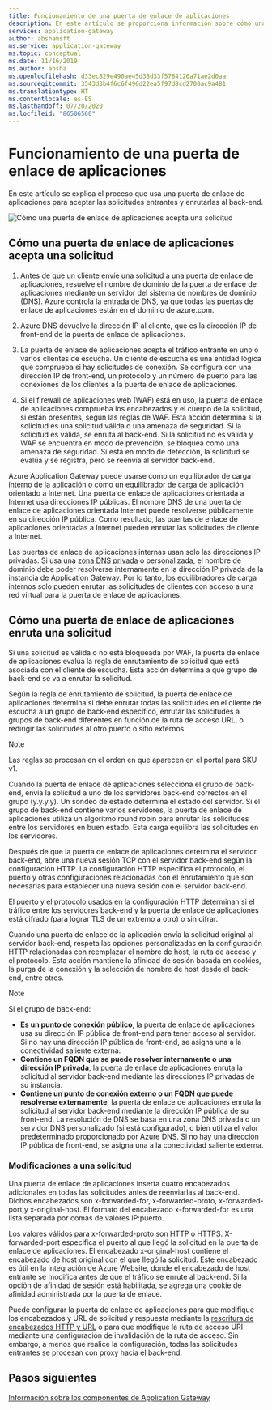 ```yaml
---
title: Funcionamiento de una puerta de enlace de aplicaciones
description: En este artículo se proporciona información sobre cómo una puerta de enlace de aplicaciones para acepta las solicitudes entrantes y las enruta al back-end.
services: application-gateway
author: abshamsft
ms.service: application-gateway
ms.topic: conceptual
ms.date: 11/16/2019
ms.author: absha
ms.openlocfilehash: d33ec829e490ae45d38d33f5784126a71ae2d0aa
ms.sourcegitcommit: 3543d3b4f6c6f496d22ea5f97d8cd2700ac9a481
ms.translationtype: HT
ms.contentlocale: es-ES
ms.lasthandoff: 07/20/2020
ms.locfileid: "86506560"
---
```

# <a name="how-an-application-gateway-works"></a>Funcionamiento de una puerta de enlace de aplicaciones

En este artículo se explica el proceso que usa una puerta de enlace de aplicaciones para aceptar las solicitudes entrantes y enrutarlas al back-end.

![Cómo una puerta de enlace de aplicaciones acepta una solicitud](./media/how-application-gateway-works/how-application-gateway-works.png)

## <a name="how-an-application-gateway-accepts-a-request"></a>Cómo una puerta de enlace de aplicaciones acepta una solicitud

1. Antes de que un cliente envíe una solicitud a una puerta de enlace de aplicaciones, resuelve el nombre de dominio de la puerta de enlace de aplicaciones mediante un servidor del sistema de nombres de dominio (DNS). Azure controla la entrada de DNS, ya que todas las puertas de enlace de aplicaciones están en el dominio de azure.com.

2. Azure DNS devuelve la dirección IP al cliente, que es la dirección IP de front-end de la puerta de enlace de aplicaciones.

3. La puerta de enlace de aplicaciones acepta el tráfico entrante en uno o varios clientes de escucha. Un cliente de escucha es una entidad lógica que comprueba si hay solicitudes de conexión. Se configura con una dirección IP de front-end, un protocolo y un número de puerto para las conexiones de los clientes a la puerta de enlace de aplicaciones.

4. Si el firewall de aplicaciones web (WAF) está en uso, la puerta de enlace de aplicaciones comprueba los encabezados y el cuerpo de la solicitud, si están presentes, según las reglas de WAF. Esta acción determina si la solicitud es una solicitud válida o una amenaza de seguridad. Si la solicitud es válida, se enruta al back-end. Si la solicitud no es válida y WAF se encuentra en modo de prevención, se bloquea como una amenaza de seguridad. Si está en modo de detección, la solicitud se evalúa y se registra, pero se reenvía al servidor back-end.

Azure Application Gateway puede usarse como un equilibrador de carga interno de la aplicación o como un equilibrador de carga de aplicación orientado a Internet. Una puerta de enlace de aplicaciones orientada a Internet usa direcciones IP públicas. El nombre DNS de una puerta de enlace de aplicaciones orientada Internet puede resolverse públicamente en su dirección IP pública. Como resultado, las puertas de enlace de aplicaciones orientadas a Internet pueden enrutar las solicitudes de cliente a Internet.

Las puertas de enlace de aplicaciones internas usan solo las direcciones IP privadas. Si usa una [zona DNS privada](https://docs.microsoft.com/azure/dns/private-dns-overview) o personalizada, el nombre de dominio debe poder resolverse internamente en la dirección IP privada de la instancia de Application Gateway. Por lo tanto, los equilibradores de carga internos solo pueden enrutar las solicitudes de clientes con acceso a una red virtual para la puerta de enlace de aplicaciones.

## <a name="how-an-application-gateway-routes-a-request"></a>Cómo una puerta de enlace de aplicaciones enruta una solicitud

Si una solicitud es válida o no está bloqueada por WAF, la puerta de enlace de aplicaciones evalúa la regla de enrutamiento de solicitud que está asociada con el cliente de escucha. Esta acción determina a qué grupo de back-end se va a enrutar la solicitud.

Según la regla de enrutamiento de solicitud, la puerta de enlace de aplicaciones determina si debe enrutar todas las solicitudes en el cliente de escucha a un grupo de back-end específico, enrutar las solicitudes a grupos de back-end diferentes en función de la ruta de acceso URL, o redirigir las solicitudes al otro puerto o sitio externos.
>[!NOTE]
>Las reglas se procesan en el orden en que aparecen en el portal para SKU v1. 

Cuando la puerta de enlace de aplicaciones selecciona el grupo de back-end, envía la solicitud a uno de los servidores back-end correctos en el grupo (y.y.y.y). Un sondeo de estado determina el estado del servidor. Si el grupo de back-end contiene varios servidores, la puerta de enlace de aplicaciones utiliza un algoritmo round robin para enrutar las solicitudes entre los servidores en buen estado. Esta carga equilibra las solicitudes en los servidores.

Después de que la puerta de enlace de aplicaciones determina el servidor back-end, abre una nueva sesión TCP con el servidor back-end según la configuración HTTP. La configuración HTTP especifica el protocolo, el puerto y otras configuraciones relacionadas con el enrutamiento que son necesarias para establecer una nueva sesión con el servidor back-end.

El puerto y el protocolo usados en la configuración HTTP determinan si el tráfico entre los servidores back-end y la puerta de enlace de aplicaciones está cifrado (para lograr TLS de un extremo a otro) o sin cifrar.

Cuando una puerta de enlace de la aplicación envía la solicitud original al servidor back-end, respeta las opciones personalizadas en la configuración HTTP relacionadas con reemplazar el nombre de host, la ruta de acceso y el protocolo. Esta acción mantiene la afinidad de sesión basada en cookies, la purga de la conexión y la selección de nombre de host desde el back-end, entre otros.

 >[!NOTE]
>Si el grupo de back-end:
> - **Es un punto de conexión público**, la puerta de enlace de aplicaciones usa su dirección IP pública de front-end para tener acceso al servidor. Si no hay una dirección IP pública de front-end, se asigna una a la conectividad saliente externa.
> - **Contiene un FQDN que se puede resolver internamente o una dirección IP privada**, la puerta de enlace de aplicaciones enruta la solicitud al servidor back-end mediante las direcciones IP privadas de su instancia.
> - **Contiene un punto de conexión externo o un FQDN que puede resolverse externamente**, la puerta de enlace de aplicaciones enruta la solicitud al servidor back-end mediante la dirección IP pública de su front-end. La resolución de DNS se basa en una zona DNS privada o un servidor DNS personalizado (si está configurado), o bien utiliza el valor predeterminado proporcionado por Azure DNS. Si no hay una dirección IP pública de front-end, se asigna una a la conectividad saliente externa.

### <a name="modifications-to-the-request"></a>Modificaciones a una solicitud

Una puerta de enlace de aplicaciones inserta cuatro encabezados adicionales en todas las solicitudes antes de reenviarlas al back-end. Dichos encabezados son x-forwarded-for, x-forwarded-proto, x-forwarded-port y x-original-host. El formato del encabezado x-forwarded-for es una lista separada por comas de valores IP:puerto.

Los valores válidos para x-forwarded-proto son HTTP o HTTPS. X-forwarded-port especifica el puerto al que llegó la solicitud en la puerta de enlace de aplicaciones. El encabezado x-original-host contiene el encabezado de host original con el que llegó la solicitud. Este encabezado es útil en la integración de Azure Website, donde el encabezado de host entrante se modifica antes de que el tráfico se enrute al back-end. Si la opción de afinidad de sesión está habilitada, se agrega una cookie de afinidad administrada por la puerta de enlace.

Puede configurar la puerta de enlace de aplicaciones para que modifique los encabezados y URL de solicitud y respuesta mediante la [rescritura de encabezados HTTP y URL](rewrite-http-headers-url.md) o para que modifique la ruta de acceso URI mediante una configuración de invalidación de la ruta de acceso. Sin embargo, a menos que realice la configuración, todas las solicitudes entrantes se procesan con proxy hacia el back-end.

## <a name="next-steps"></a>Pasos siguientes

[Información sobre los componentes de Application Gateway](application-gateway-components.md)

